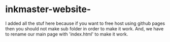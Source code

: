 # inkmaster-website-
I added all the stuf here because if you want to free host using github pages then you should not make sub folder in order to make it work. And, we have to rename our main page with 'index.html'  to make it work.
